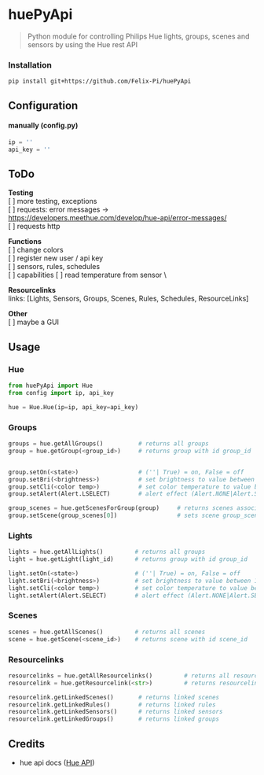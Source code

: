 # huePyApi
> Python module for controlling Philips Hue lights, groups, scenes and sensors by using the Hue rest API

### Installation
 `pip install git+https://github.com/Felix-Pi/huePyApi`

## Configuration

#### manually (config.py)
```python
ip = ''
api_key = ''
```

## ToDo
**Testing** \
[ ] more testing, exceptions \
[ ] requests: error messages -> https://developers.meethue.com/develop/hue-api/error-messages/ \
[ ] requests http 

**Functions** \
[ ] change colors \
[ ] register new user / api key \
[ ] sensors, rules, schedules \
[ ] capabilities
[ ] read temperature from sensor \

**Resourcelinks** \
links: [Lights, Sensors, Groups, Scenes, Rules, Schedules, ResourceLinks]

**Other** \
[ ] maybe a GUI



## Usage
### Hue
```python
from huePyApi import Hue
from config import ip, api_key

hue = Hue.Hue(ip=ip, api_key=api_key)
```

### Groups
```python
groups = hue.getAllGroups()          # returns all groups
group = hue.getGroup(<group_id>)     # returns group with id group_id


group.setOn(<state>)                 # (''| True) = on, False = off
group.setBri(<brightness>)           # set brightness to value between 1 and 254
group.setCli(<color temp>)           # set color temperature to value between 153 and 500
group.setAlert(Alert.LSELECT)        # alert effect (Alert.NONE|Alert.SELECT|Alert.LSELECT)

group_scenes = hue.getScenesForGroup(group)     # returns scenes associated with group
group.setScene(group_scenes[0])                 # sets scene group_scenes[0] in group
```

### Lights
```python
lights = hue.getAllLights()         # returns all groups
light = hue.getLight(light_id)      # returns group with id group_id

light.setOn(<state>)                # (''| True) = on, False = off
light.setBri(<brightness>)          # set brightness to value between 1 and 254
light.setCli(<color temp>)          # set color temperature to value between 153 and 500
light.setAlert(Alert.SELECT)        # alert effect (Alert.NONE|Alert.SELECT|Alert.LSELECT)
```

### Scenes
```python
scenes = hue.getAllScenes()         # returns all scenes
scene = hue.getScene(<scene_id>)    # returns scene with id scene_id
```

### Resourcelinks
```python
resourcelinks = hue.getAllResourcelinks()         # returns all resourcelinks
resourcelink = hue.getResourcelink(<str>)         # returns resourcelink with id rl_id

resourcelink.getLinkedScenes()       # returns linked scenes
resourcelink.getLinkedRules()        # returns linked rules
resourcelink.getLinkedSensors()      # returns linked sensors
resourcelink.getLinkedGroups()       # returns linked groups
```

## Credits
* hue api docs ([Hue API](https://developers.meethue.com/develop/hue-api/lights-api/))
